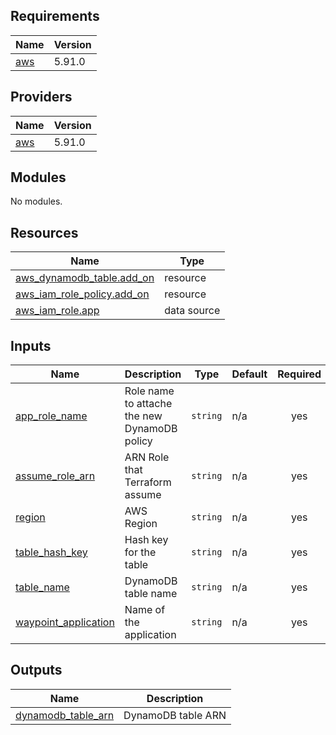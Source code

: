 ## Requirements

| Name | Version |
|------|---------|
| <a name="requirement_aws"></a> [aws](#requirement\_aws) | 5.91.0 |

## Providers

| Name | Version |
|------|---------|
| <a name="provider_aws"></a> [aws](#provider\_aws) | 5.91.0 |

## Modules

No modules.

## Resources

| Name | Type |
|------|------|
| [aws_dynamodb_table.add_on](https://registry.terraform.io/providers/hashicorp/aws/5.91.0/docs/resources/dynamodb_table) | resource |
| [aws_iam_role_policy.add_on](https://registry.terraform.io/providers/hashicorp/aws/5.91.0/docs/resources/iam_role_policy) | resource |
| [aws_iam_role.app](https://registry.terraform.io/providers/hashicorp/aws/5.91.0/docs/data-sources/iam_role) | data source |

## Inputs

| Name | Description | Type | Default | Required |
|------|-------------|------|---------|:--------:|
| <a name="input_app_role_name"></a> [app\_role\_name](#input\_app\_role\_name) | Role name to attache the new DynamoDB policy | `string` | n/a | yes |
| <a name="input_assume_role_arn"></a> [assume\_role\_arn](#input\_assume\_role\_arn) | ARN Role that Terraform assume | `string` | n/a | yes |
| <a name="input_region"></a> [region](#input\_region) | AWS Region | `string` | n/a | yes |
| <a name="input_table_hash_key"></a> [table\_hash\_key](#input\_table\_hash\_key) | Hash key for the table | `string` | n/a | yes |
| <a name="input_table_name"></a> [table\_name](#input\_table\_name) | DynamoDB table name | `string` | n/a | yes |
| <a name="input_waypoint_application"></a> [waypoint\_application](#input\_waypoint\_application) | Name of the application | `string` | n/a | yes |

## Outputs

| Name | Description |
|------|-------------|
| <a name="output_dynamodb_table_arn"></a> [dynamodb\_table\_arn](#output\_dynamodb\_table\_arn) | DynamoDB table ARN |

